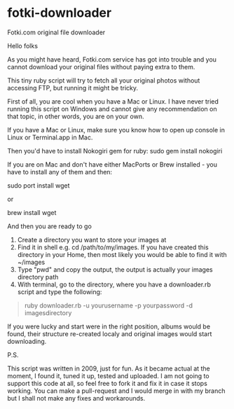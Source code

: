 fotki-downloader
================

Fotki.com original file downloader

Hello folks

As you might have heard, Fotki.com service has got into trouble and you cannot download your original files without paying extra to them.

This tiny ruby script will try to fetch all your original photos without accessing FTP, but running it might be tricky.

First of all, you are cool when you have a Mac or Linux. I have never tried running this script on Windows and cannot give any recommendation on that topic, in other words, you are on your own.

If you have a Mac or Linux, make sure you know how to open up console in Linux or Terminal.app in Mac. 

Then you'd have to install Nokogiri gem for ruby:
sudo gem install nokogiri

If you are on Mac and don't have either MacPorts or Brew installed - you have to install any of them and then:

sudo port install wget

or 

brew install wget


And then you are ready to go

1. Create a directory you want to store your images at
2. Find it in shell e.g. cd /path/to/my/images. If you have created this directory in your Home, then most likely you would be able to find it with ~/images
3. Type "pwd" and copy the output, the output is actually your images directory path
4. With terminal, go to the directory, where you have a downloader.rb script and type the following:
> ruby downloader.rb -u yourusername -p yourpassword -d imagesdirectory

If you were lucky and start were in the right position, albums would be found, their structure re-created localy and original images would start downloading.

P.S.

This script was written in 2009, just for fun. As it became actual at the moment, I found it, tuned it up, tested and uploaded. I am not going to support this code at all, so feel free to fork it and fix it in case it stops working. You can make a pull-request and I would merge in with my branch but I shall not make any fixes and workarounds.